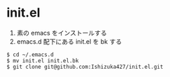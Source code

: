 # init.el


1. 素の emacs をインストールする
2. emacs.d 配下にある init.el を bk する
```
$ cd ~/.emacs.d
$ mv init.el init.el.bk
$ git clone git@github.com:Ishizuka427/init.el.git
``` 
